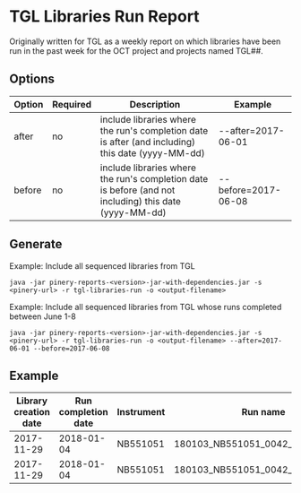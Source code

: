 # TGL Libraries Run Report

Originally written for TGL as a weekly report on which libraries have been run in the past week for the OCT project and projects named TGL##.

## Options

| Option | Required | Description | Example |
|--------|----------|-------------|---------|
| after | no | include libraries where the run's completion date is after (and including) this date (yyyy-MM-dd) | --after=2017-06-01 |
| before | no | include libraries where the run's completion date is before (and not including) this date (yyyy-MM-dd) | --before=2017-06-08 |

## Generate

Example: Include all sequenced libraries from TGL

```
java -jar pinery-reports-<version>-jar-with-dependencies.jar -s <pinery-url> -r tgl-libraries-run -o <output-filename> 
```


Example: Include all sequenced libraries from TGL whose runs completed between June 1-8

```
java -jar pinery-reports-<version>-jar-with-dependencies.jar -s <pinery-url> -r tgl-libraries-run -o <output-filename> --after=2017-06-01 --before=2017-06-08
```

## Example

| Library creation date | Run completion date | Instrument | Run name | Project | Library | Seq strategy |
|---------------|------------|---------------|-----------|------------------|---------------|-------------|
| 2017-11-29 | 2018-01-04 | NB551051 | 180103_NB551051_0042_AH53Y5BGX5 | TGL11 | TGL11_0003_Lu_P_PE_261_WT | WT |
| 2017-11-29 | 2018-01-04 | NB551051 | 180103_NB551051_0042_AH53Y5BGX5 | TGL11 | TGL11_0001_Lu_P_PE_264_WT | WT |

